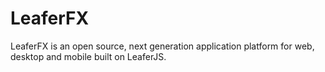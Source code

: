 # LeaferFX

LeaferFX is an open source, next generation application platform for web, desktop and mobile built on LeaferJS. 